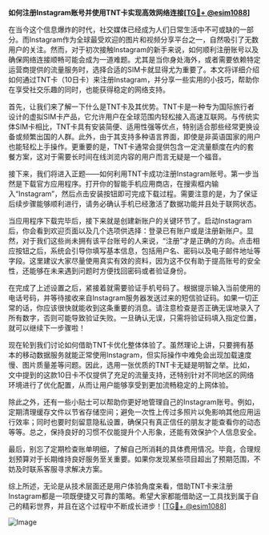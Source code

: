 **如何注册Instagram账号并使用TNT卡实现高效网络连接[[TG💪+ @esim1088](https://t.me/s/esim1088)]**

在当今这个信息爆炸的时代，社交媒体已经成为人们日常生活中不可或缺的一部分。而Instagram作为全球最受欢迎的图片和视频分享平台之一，自然吸引了无数用户的关注。然而，对于初次接触Instagram的新手来说，如何顺利注册账号以及确保网络连接顺畅可能会成为一道难题。尤其是当你身处海外，或者需要依赖特定运营商提供的流量服务时，选择合适的SIM卡就显得尤为重要了。本文将详细介绍如何通过TNT卡（10日卡）来注册Instagram，并分享一些实用的小技巧，帮助你在享受社交乐趣的同时，也能获得稳定的网络支持。

首先，让我们来了解一下什么是TNT卡及其优势。TNT卡是一种专为国际旅行者设计的虚拟SIM卡产品，它允许用户在全球范围内轻松接入高速互联网。与传统实体SIM卡相比，TNT卡具有安装简便、适用性强等优点，特别适合那些经常更换设备或频繁出国的人群。此外，由于其支持多种语言界面，即使是非英语国家的用户也能轻松上手操作。更重要的是，TNT卡通常会提供包含一定流量额度在内的套餐方案，这对于需要长时间在线浏览内容的用户而言无疑是一个福音。

接下来，我们将进入正题——如何利用TNT卡成功注册Instagram账号。第一步当然是下载官方应用程序。打开你的智能手机应用商店，在搜索框内输入“Instagram”，然后点击安装按钮即可完成下载过程。需要注意的是，为了保证后续步骤能够顺利进行，请务必确认手机已经激活了数据功能并且处于联网状态。

当应用程序下载完毕后，接下来就是创建新账户的关键环节了。启动Instagram后，你会看到欢迎页面以及几个选项供选择：登录已有账户或是注册新账户。显然，对于我们这些尚未拥有该平台账号的人来说，“注册”才是正确的方向。点击相应按钮之后，系统会引导你填写基本信息，包括用户名、密码以及电子邮件地址等字段。这里建议大家尽量使用真实有效的资料，因为这不仅有助于提高账号的安全性，还能够在未来遇到问题时方便找回密码或者验证身份。

在完成了上述设置之后，紧接着就需要验证手机号码了。根据提示输入当前使用的电话号码，并等待接收来自Instagram服务器发送过来的短信验证码。如果一切正常的话，你应该很快就能收到这条重要的消息。请注意检查是否正确无误地录入了所有数字，否则可能导致验证失败。一旦确认无误，只需将验证码填入指定位置，就可以继续下一步骤啦！

现在轮到我们讨论如何借助TNT卡优化整体体验了。虽然理论上讲，只要拥有基本的移动数据服务就能正常使用Instagram，但实际操作中难免会出现加载速度慢、图片质量差等问题。因此，选用一张优质的TNT卡无疑是明智之举。比如，文中提到的这款10日卡不仅提供了充足的流量支持，还特别针对不同地区的网络环境进行了优化配置，从而让用户能够享受到更加流畅稳定的上网体验。

除此之外，还有一些小贴士可以帮助你更好地管理自己的Instagram账号。例如，定期清理缓存文件以节省存储空间；避免一次性上传过多照片以免影响其他应用运行效率；同时也要时刻留意隐私设置，确保只有真正信任的朋友才能查看你的动态等等。总之，保持良好的习惯不仅能提升个人形象，还能有效保护个人信息安全。

最后，别忘了定期检查账单明细，了解自己所消耗的具体费用情况。毕竟，合理规划预算对于长期维持良好服务至关重要。如果你发现某些项目超出了预期范围，不妨及时联系客服寻求解决方案。

综上所述，无论是从技术层面还是用户体验角度来看，借助TNT卡来注册Instagram都是一项既便捷又可靠的策略。希望大家都能借助这一工具找到属于自己的精彩世界，并且在这个过程中不断成长进步！[[TG💪+ @esim1088](https://t.me/s/esim1088)]

![Image](https://i.postimg.cc/4NQfJmqS/Snipaste-2025-05-13-00-14-12.png)